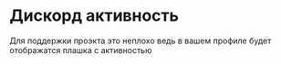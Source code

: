 # Дискорд активность

Для поддержки проэкта это неплохо ведь в вашем профиле будет отображатся плашка с активностью
